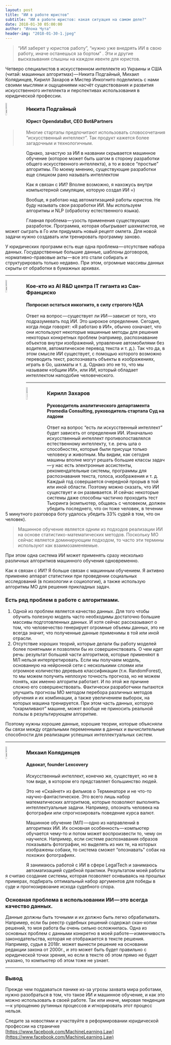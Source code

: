 ```yaml
---
layout: post
title: "ИИ в работе юристов"
subtitle: "ИИ в работе юристов: какая ситуация на самом деле?"
date: 2018-01-30 05:00:00
author: "Илона Чута"
header-img: "2018-01-30-1.jpeg"
---
```


> “ИИ заберет у юристов работу”, “нужно уже внедрять ИИ в свою работу, иначе останешься за бортом” . Эти и другие высказывания слышны на каждом ивенте для юристов.

Четверо специалистов в искусственном интеллекте из Украины и США (читай: машинных алгоритмах) — Никита Подгайный, Михаил Колядинцев, Кирилл Захаров и Мистер Инкогнито поделились с нами своими мыслями и ощущениями насчёт существования и развития искусственного интеллекта и перспективах использования в юридической профессии.

<img class="face" src="{{ site.baseurl }}/img/posts_img/2018-01-30-2.png" alt="Никита Подгайный" />

### Никита Подгайный

#### Юрист OpendataBot, СEO Bot&Partners

> Многие стартапы предпочитают использовать словосочетания “искусственный интеллект”. Так продукт кажется более загадочным и технологичным.

Однако, зачастую за ИИ в названии скрывается машинное обучение (которое может быть шагом в сторону разработки общего искусственного интеллекта), а то и вовсе “простые” алгоритмы. По моему мнению, существующие разработки еще слишком рано называть интеллектом

Как я связан с ИИ? Вполне возможно, я нахожусь внутри компьютерной симуляции, которую создал ИИ =)

Вообще, я работаю над автоматизацией работы юристов. Не буду называть свои разработки ИИ. Мы используем алгоритмы и NLP (обработку естественного языка).

Главная проблема — узость применения существующих разработок. Программа, которая обыгрывает шахматистов, не может сыграть в Го или придумать новый рецепт омлета. Для новой задачи нужно создавать или тренировать программу заново.

У юридических программ есть еще одна проблема — отсутствие набора данных. Государственные большие данные, шаблоны договоров, нормативно-правовые акты — все это стали собирать и структурировать только недавно. При этом, огромные массивы данных скрыты от обработки в бумажных архивах.

----

<img class="face" src="{{ site.baseurl }}/img/posts_img/2018-01-30-3.png" alt="Кое-кто из AI R'n'D центра IT гиганта из Сан-Франциско">

### Кое-кто из AI R&D центра IT гиганта из Сан-Франциско

#### Попросил остаться инкогнито, в силу строгого НДА

Ответ на вопрос — существует ли ИИ — зависит от того, что подразумевать под ИИ. Это широкое определение. Сегодня, когда люди говорят: «Я работаю в ИИ», обычно означает, что они используют некоторые машинные методы для решения некоторых конкретных проблем (например, распознавание объектов внутри изображений, управление автомобилями без водителя, автоматическое перевод текста и т. д.). Так что да, в этом смысле ИИ существует, с помощью которого возможно переводить текст, распознавать объекты в изображениях, играть в Go, шахматы и т. д. Однако это не то, что мы называем «общим ИИ», или ИИ, который обладает интеллектом наподобие человеческого.

----

<img class="face" src="{{ site.baseurl }}/img/posts_img/2018-01-30-4.png" alt="Кирилл Захаров">

### Кирилл Захаров

#### Руководитель аналитического департамента Promedia Consulting, руководитель стартапа Суд на ладони

Ответ на вопрос “есть ли искусственный интеллект” будет зависеть от определения ИИ. Изначально искусственный интеллект противопоставлялся естественному интеллекту, т.е. речь шла о способностях, которые были присущи только человеку и животным. Мы видим, как сегодня машины вполне могут решать большие классы задач — у нас есть электронные ассистенты, рекомендательные системы, программы для распознавания текста, голоса, изображения и т. д. Каждый год совершается очередной прорыв в той или иной области. Поэтому можно сказать, что ИИ существует и он развивается. И сейчас некоторые системы даже способны частично проходить тест Тьюринга (компьютер, общаясь с человеком, должен убедить последнего, что он тоже человек, в течении 5 минутного разговора боту удалось убедить 33% судей в том, что он человек).

> Машинное обучение является одним из подходов реализации ИИ на основе статистико-математических методов. Поскольку МО сейчас является доминирующим подходом, то часто эти термины используют как взаимозаменяемые.

При этом одна система ИИ может применять сразу несколько различных алгоритмов машинного обучения одновременно.

Как я связан с ИИ? Я больше связан с машинным обучением. Я активно применяю аппарат статистики при проведении социальных исследований (в психологии и социологии), а также использую алгоритмы МО для решения прикладных задач.

### Есть ряд проблем в работе с алгоритмами.

1. Одной из проблем является качество данных. Для того чтобы обучить полезную модель часто необходимы достаточно большие массивы подготовленных данных. И хотя сейчас рассказывают о том, что человечество генерирует огромные объемы данных, это не всегда значит, что полученные данные применимы в той или иной отрасли.
2. Отсутствие хороших теорий, которые делали бы работу моделей более понятными и позволяли бы их совершенствовать. О чем идет речь: результат большей части алгоритмов, которые применяют в МЛ нельзя интерпретировать. Если мы получаем модель, основанную на нейронной сети с несколькими слоями или огромное количество деревьев классификации (т.н. RandomForest), то мы можем получить неплохую точность прогноза, но не можем понять, как именно алгоритм работает. И по этой же причине сложно его совершенствовать. Фактически разработчики пытаются улучшить прогнозы МО методом перебора различных методов обучения и их комбинации, а также увеличением выборок, на которых машина тренируется. При этом часть данных, которую “скармливают” машине, может вообще не приносить реальной пользы в результирующем алгоритме.

Поэтому нужны хорошие данные, хорошие теории, которые объясняли бы связи между отдельными переменными в данных и вычислительные способности для реализации успешных интеллектуальных систем.

----

<img class="face" src="{{ site.baseurl }}/img/posts_img/2018-01-30-5.png" alt="Михаил Колядинцев">

### Михаил Колядинцев

#### Адвокат, founder Lexcovery

Искусственный интеллект, конечно же, существует, но не в том виде, в котором его представляет большинство людей.

Это не «Скайнет» из фильмов о Терминаторе и не что-то научно-фантастическое. Это всего лишь набор математических алгоритмов, которые позволяют выполнять интеллектуальные задачи. Например, опознать человека на фотографии или спрогнозировать поведение курса валют.

Машинное обучение (МЛ) — одно из направлений в алгоритмах ИИ. Их основная особенность — компьютер обучается чему-то и потом может воспроизвести то, чему он научился. Например, если системе распознавания образов показывать фотографии, но выделять из них те, на которых изображены собаки, то система сможет “опознавать” собак на похожих фотографиях.

Я занимаюсь работой с ИИ в сфере LegalTech и занимаюсь автоматизацией судебной практики. Результатом моей работы я считаю создание системы, которая позволяет оснвываясь на прошлых примерах, подбирать оптимальный набор аргументов для победы в суде и прогнозирвоание исхода судебного спора.

### Основная проблема в использовании ИИ — это всегда качество данных.

Данные должны быть точными и их должно быть легко обрабатывать. Например, если бы реестр судебных решений содержал скан-копии решений, то моя работа бы очень сильно осложнилась. Одна из основных проблем с данными конкретно в моей работе — изменчивость законодательства, которая не отображается в тексте решения. Например, судья в 2018г. может вынести решение на основании редакции закона от 2000г., и это может быть будет правильно с юридической точки зрения, но если в тексте об этом прямо не будет указано, то компьютер об этом тоже не узнает.

----

### Вывод

Прежде чем поддаваться панике из-за угрозы захвата мира роботами, нужно разобраться в том, что такое ИИ и машинное обучение, и как это можно использовать в своей работе. Так или иначе, мировая тенденция — к упрощению рутинных процессов и игнорировать этот процесс нельзя.

Следите за новостями и участвуйте в реформировании юридической профессии на страничке [https://www.facebook.com/MachineLearning.Law](https://www.facebook.com/MachineLearning.Law)

<style>
.face {
    width: 10%;
    float: left;
    margin-right: 15px;
}
</style>